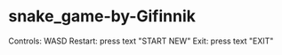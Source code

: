 # snake_game-by-Gifinnik

Controls:
  WASD
Restart:
  press text "START NEW"
Exit:
  press text "EXIT"
